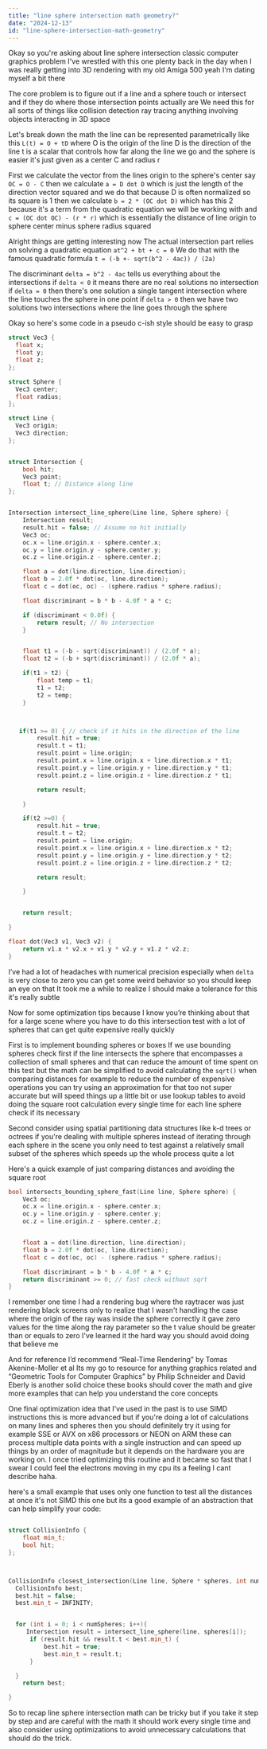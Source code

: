 ```yaml
---
title: "line sphere intersection math geometry?"
date: "2024-12-13"
id: "line-sphere-intersection-math-geometry"
---
```


Okay so you're asking about line sphere intersection classic computer graphics problem I've wrestled with this one plenty back in the day when I was really getting into 3D rendering with my old Amiga 500 yeah I'm dating myself a bit there

The core problem is to figure out if a line and a sphere touch or intersect and if they do where those intersection points actually are  We need this for all sorts of things like collision detection ray tracing anything involving objects interacting in 3D space

Let's break down the math the line can be represented parametrically like this `L(t) = O + tD` where O is the origin of the line D is the direction of the line t is a scalar that controls how far along the line we go and the sphere is easier it's just given as a center C and radius r

First we calculate the vector from the lines origin to the sphere's center say `OC = O - C` then we calculate `a = D dot D` which is just the length of the direction vector squared and we do that because D is often normalized so its square is 1 then we calculate `b = 2 * (OC dot D)` which has this 2 because it's a term from the quadratic equation we will be working with and `c = (OC dot OC) - (r * r)` which is essentially the distance of line origin to sphere center minus sphere radius squared

Alright things are getting interesting now The actual intersection part relies on solving a quadratic equation `at^2 + bt + c = 0` We do that with the famous quadratic formula
`t = (-b +- sqrt(b^2 - 4ac)) / (2a)`

The discriminant `delta = b^2 - 4ac` tells us everything about the intersections if `delta < 0` it means there are no real solutions no intersection if `delta = 0` then there's one solution a single tangent intersection where the line touches the sphere in one point if `delta > 0` then we have two solutions two intersections where the line goes through the sphere

Okay so here's some code in a pseudo c-ish style should be easy to grasp

```cpp
struct Vec3 {
  float x;
  float y;
  float z;
};

struct Sphere {
  Vec3 center;
  float radius;
};

struct Line {
  Vec3 origin;
  Vec3 direction;
};


struct Intersection {
    bool hit;
    Vec3 point;
    float t; // Distance along line
};


Intersection intersect_line_sphere(Line line, Sphere sphere) {
    Intersection result;
    result.hit = false; // Assume no hit initially
    Vec3 oc;
    oc.x = line.origin.x - sphere.center.x;
    oc.y = line.origin.y - sphere.center.y;
    oc.z = line.origin.z - sphere.center.z;

    float a = dot(line.direction, line.direction);
    float b = 2.0f * dot(oc, line.direction);
    float c = dot(oc, oc) - (sphere.radius * sphere.radius);

    float discriminant = b * b - 4.0f * a * c;

    if (discriminant < 0.0f) {
        return result; // No intersection
    }


    float t1 = (-b - sqrt(discriminant)) / (2.0f * a);
    float t2 = (-b + sqrt(discriminant)) / (2.0f * a);

    if(t1 > t2) {
        float temp = t1;
        t1 = t2;
        t2 = temp;
    }



   if(t1 >= 0) { // check if it hits in the direction of the line
        result.hit = true;
        result.t = t1;
        result.point = line.origin;
        result.point.x = line.origin.x + line.direction.x * t1;
        result.point.y = line.origin.y + line.direction.y * t1;
        result.point.z = line.origin.z + line.direction.z * t1;

        return result;

    }

    if(t2 >=0) {
        result.hit = true;
        result.t = t2;
        result.point = line.origin;
        result.point.x = line.origin.x + line.direction.x * t2;
        result.point.y = line.origin.y + line.direction.y * t2;
        result.point.z = line.origin.z + line.direction.z * t2;

        return result;

    }


    return result;

}

float dot(Vec3 v1, Vec3 v2) {
    return v1.x * v2.x + v1.y * v2.y + v1.z * v2.z;
}


```

I’ve had a lot of headaches with numerical precision especially when `delta` is very close to zero you can get some weird behavior so you should keep an eye on that It took me a while to realize I should make a tolerance for this it's really subtle

Now for some optimization tips because I know you’re thinking about that for a large scene where you have to do this intersection test with a lot of spheres that can get quite expensive really quickly

First is to implement bounding spheres or boxes If we use bounding spheres check first if the line intersects the sphere that encompasses a collection of small spheres and that can reduce the amount of time spent on this test but the math can be simplified to avoid calculating the `sqrt()` when comparing distances for example to reduce the number of expensive operations you can try using an approximation for that too not super accurate but will speed things up a little bit or use lookup tables to avoid doing the square root calculation every single time for each line sphere check if its necessary

Second consider using spatial partitioning data structures like k-d trees or octrees if you're dealing with multiple spheres instead of iterating through each sphere in the scene you only need to test against a relatively small subset of the spheres which speeds up the whole process quite a lot

Here's a quick example of just comparing distances and avoiding the square root

```cpp
bool intersects_bounding_sphere_fast(Line line, Sphere sphere) {
    Vec3 oc;
    oc.x = line.origin.x - sphere.center.x;
    oc.y = line.origin.y - sphere.center.y;
    oc.z = line.origin.z - sphere.center.z;


    float a = dot(line.direction, line.direction);
    float b = 2.0f * dot(oc, line.direction);
    float c = dot(oc, oc) - (sphere.radius * sphere.radius);

    float discriminant = b * b - 4.0f * a * c;
    return discriminant >= 0; // fast check without sqrt
}

```

I remember one time I had a rendering bug where the raytracer was just rendering black screens only to realize that I wasn't handling the case where the origin of the ray was inside the sphere correctly it gave zero values for the time along the ray parameter so the t value should be greater than or equals to zero I've learned it the hard way you should avoid doing that believe me

And for reference I’d recommend “Real-Time Rendering” by Tomas Akenine-Moller et al Its my go to resource for anything graphics related and “Geometric Tools for Computer Graphics” by Philip Schneider and David Eberly is another solid choice these books should cover the math and give more examples that can help you understand the core concepts

One final optimization idea that I've used in the past is to use SIMD instructions this is more advanced but if you're doing a lot of calculations on many lines and spheres then you should definitely try it using for example SSE or AVX on x86 processors or NEON on ARM these can process multiple data points with a single instruction and can speed up things by an order of magnitude but it depends on the hardware you are working on. I once tried optimizing this routine and it became so fast that I swear I could feel the electrons moving in my cpu its a feeling I cant describe haha.

here's a small example that uses only one function to test all the distances at once it's not SIMD this one but its a good example of an abstraction that can help simplify your code:

```cpp

struct CollisionInfo {
    float min_t;
    bool hit;
};



CollisionInfo closest_intersection(Line line, Sphere * spheres, int numSpheres) {
  CollisionInfo best;
  best.hit = false;
  best.min_t = INFINITY;


  for (int i = 0; i < numSpheres; i++){
     Intersection result = intersect_line_sphere(line, spheres[i]);
      if (result.hit && result.t < best.min_t) {
          best.hit = true;
          best.min_t = result.t;
      }

  }
    return best;

}

```

So to recap line sphere intersection math can be tricky but if you take it step by step and are careful with the math it should work every single time and also consider using optimizations to avoid unnecessary calculations that should do the trick.
